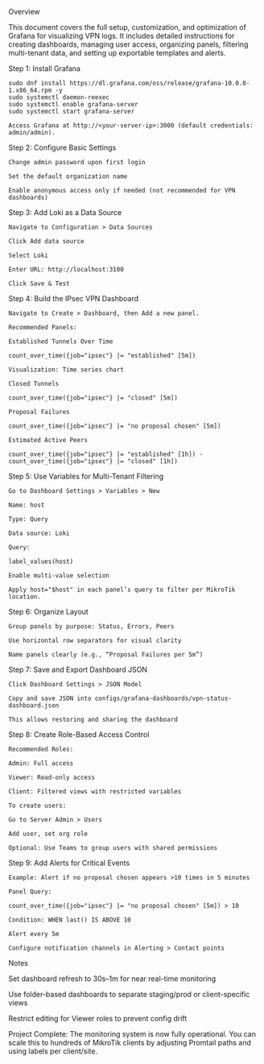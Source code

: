 Overview

This document covers the full setup, customization, and optimization of Grafana for visualizing VPN logs. It includes detailed instructions for creating dashboards, managing user access, organizing panels, filtering multi-tenant data, and setting up exportable templates and alerts.

Step 1: Install Grafana

    sudo dnf install https://dl.grafana.com/oss/release/grafana-10.0.0-1.x86_64.rpm -y
    sudo systemctl daemon-reexec
    sudo systemctl enable grafana-server
    sudo systemctl start grafana-server

    Access Grafana at http://<your-server-ip>:3000 (default credentials: admin/admin).

Step 2: Configure Basic Settings

    Change admin password upon first login
    
    Set the default organization name
    
    Enable anonymous access only if needed (not recommended for VPN dashboards)

Step 3: Add Loki as a Data Source

    Navigate to Configuration > Data Sources
    
    Click Add data source
    
    Select Loki
    
    Enter URL: http://localhost:3100
    
    Click Save & Test

Step 4: Build the IPsec VPN Dashboard

    Navigate to Create > Dashboard, then Add a new panel.
    
    Recommended Panels:
    
    Established Tunnels Over Time
    
    count_over_time({job="ipsec"} |= "established" [5m])
    
    Visualization: Time series chart
    
    Closed Tunnels
    
    count_over_time({job="ipsec"} |= "closed" [5m])
    
    Proposal Failures
    
    count_over_time({job="ipsec"} |= "no proposal chosen" [5m])
    
    Estimated Active Peers
    
    count_over_time({job="ipsec"} |= "established" [1h]) - count_over_time({job="ipsec"} |= "closed" [1h])

Step 5: Use Variables for Multi-Tenant Filtering

    Go to Dashboard Settings > Variables > New
    
    Name: host
    
    Type: Query
    
    Data source: Loki
    
    Query:
    
    label_values(host)
    
    Enable multi-value selection
    
    Apply host="$host" in each panel’s query to filter per MikroTik location.

Step 6: Organize Layout

    Group panels by purpose: Status, Errors, Peers
    
    Use horizontal row separators for visual clarity
    
    Name panels clearly (e.g., “Proposal Failures per 5m”)

Step 7: Save and Export Dashboard JSON

    Click Dashboard Settings > JSON Model
    
    Copy and save JSON into configs/grafana-dashboards/vpn-status-dashboard.json
    
    This allows restoring and sharing the dashboard

Step 8: Create Role-Based Access Control

    Recommended Roles:
    
    Admin: Full access
    
    Viewer: Read-only access
    
    Client: Filtered views with restricted variables
    
    To create users:
    
    Go to Server Admin > Users
    
    Add user, set org role
    
    Optional: Use Teams to group users with shared permissions

Step 9: Add Alerts for Critical Events

    Example: Alert if no proposal chosen appears >10 times in 5 minutes
    
    Panel Query:
    
    count_over_time({job="ipsec"} |= "no proposal chosen" [5m]) > 10
    
    Condition: WHEN last() IS ABOVE 10
    
    Alert every 5m
    
    Configure notification channels in Alerting > Contact points

Notes

Set dashboard refresh to 30s–1m for near real-time monitoring

Use folder-based dashboards to separate staging/prod or client-specific views

Restrict editing for Viewer roles to prevent config drift

Project Complete: The monitoring system is now fully operational. You can scale this to hundreds of MikroTik clients by adjusting Promtail paths and using labels per client/site.
